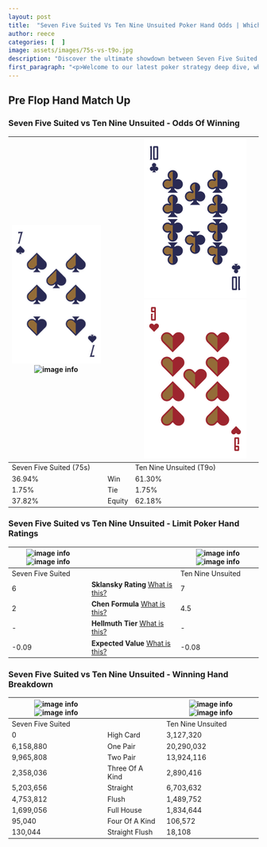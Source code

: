 ```yaml
---
layout: post
title:  "Seven Five Suited Vs Ten Nine Unsuited Poker Hand Odds | Which Is The Better Hand In Poker? A Complete Guide"
author: reece
categories: [  ]
image: assets/images/75s-vs-t9o.jpg
description: "Discover the ultimate showdown between Seven Five Suited and Ten Nine Unsuited in poker! Uncover the odds, strategies, and scenarios where one hand triumphs over the other. Get ready to up your poker game with this thrilling analysis."
first_paragraph: "<p>Welcome to our latest poker strategy deep dive, where we're pitting two distinct hands against each other in a high-stakes showdown: Seven Five Suited vs Ten Nine Unsuited.</p><p>In the dynamic world of poker, every decision counts, and knowing which hand holds the upper hand is key to your success at the table.</p><p>In this article, we'll dissect these two hands, explore the scenarios where one dominates the other, and equip you with the knowledge to make strategic choices that can tip the odds in your favor.</p><p>Get ready to unravel the intriguing dynamics of these poker hands and elevate your game to new heights.</p>"
---
```




[comment]: # (sp0)

## Pre Flop Hand Match Up

<div class="table hand-ratings" markdown="1"> 



### Seven Five Suited vs Ten Nine Unsuited - Odds Of Winning


    
| ![image info](assets/images/hand1/7.png) ![image info](assets/images/hand1/5s.png) |  | ![image info](assets/images/hand2/t.png) ![image info](assets/images/hand2/9o.png) |
| -------- | -------- | -------- |
| Seven Five Suited (75s) |  | Ten Nine Unsuited (T9o) |
| 36.94% | Win | 61.30% |
| 1.75% | Tie | 1.75% |
| 37.82% | Equity | 62.18% |




[comment]: # (sp1)



### Seven Five Suited vs Ten Nine Unsuited - Limit Poker Hand Ratings


    
| ![image info](https://www.riverpairs.com/assets/images/hand1/7.png) ![image info](https://www.riverpairs.com/assets/images/hand1/5s.png) |  | ![image info](https://www.riverpairs.com/assets/images/hand2/t.png) ![image info](https://www.riverpairs.com/assets/images/hand2/9o.png) |
| -------- | -------- | -------- |
| Seven Five Suited |  | Ten Nine Unsuited |
| 6 | **Sklansky Rating** [What is this?](/sklansky-rating-explained) | 7 |
| 2 | **Chen Formula** [What is this?](/chen-formula-explained) | 4.5 |
| - | **Hellmuth Tier** [What is this?](/Hellmuth-tier-explained) | - |
| -0.09 | **Expected Value** [What is this?](/expected-value-explained) | -0.08 |




[comment]: # (sp2)



### Seven Five Suited vs Ten Nine Unsuited - Winning Hand Breakdown


    
| ![image info](https://www.riverpairs.com/assets/images/hand1/7.png) ![image info](https://www.riverpairs.com/assets/images/hand1/5s.png) |  | ![image info](https://www.riverpairs.com/assets/images/hand2/t.png) ![image info](https://www.riverpairs.com/assets/images/hand2/9o.png) |
| -------- | -------- | -------- |
| Seven Five Suited |  | Ten Nine Unsuited |
| 0 | High Card | 3,127,320 |
| 6,158,880 | One Pair | 20,290,032 |
| 9,965,808 | Two Pair | 13,924,116 |
| 2,358,036 | Three Of A Kind | 2,890,416 |
| 5,203,656 | Straight | 6,703,632 |
| 4,753,812 | Flush | 1,489,752 |
| 1,699,056 | Full House | 1,834,644 |
| 95,040 | Four Of A Kind | 106,572 |
| 130,044 | Straight Flush | 18,108 |




[comment]: # (sp3)



</div>

[comment]: # (sp4)



[comment]: # (sp5)

